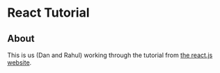 # React Tutorial

## About

This is us (Dan and Rahul) working through the tutorial from [the react.js website](https://reactjs.org/tutorial/tutorial.html).
